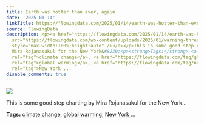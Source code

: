 ```yaml
---
title: Earth was hotter than ever, again
date: '2025-01-14'
linkTitle: https://flowingdata.com/2025/01/14/earth-was-hotter-than-ever-again/
source: FlowingData
description: <p><a href="https://flowingdata.com/2025/01/14/earth-was-hotter-than-ever-again/"><img
  src="https://flowingdata.com/wp-content/uploads/2025/01/warning-threshold-NYT-750x461.png"
  style="max-width:100%;height:auto" /></a></p>This is some good step charting by
  Mira Rojanasakul for the New York&#8230;<p><strong>Tags:</strong> <a href="https://flowingdata.com/tag/climate-change/"
  rel="tag">climate change</a>, <a href="https://flowingdata.com/tag/global-warming/"
  rel="tag">global warming</a>, <a href="https://flowingdata.com/tag/new-york-times/"
  rel="tag">New York ...
disable_comments: true
---
```

<p><a href="https://flowingdata.com/2025/01/14/earth-was-hotter-than-ever-again/"><img src="https://flowingdata.com/wp-content/uploads/2025/01/warning-threshold-NYT-750x461.png" style="max-width:100%;height:auto" /></a></p>This is some good step charting by Mira Rojanasakul for the New York&#8230;<p><strong>Tags:</strong> <a href="https://flowingdata.com/tag/climate-change/" rel="tag">climate change</a>, <a href="https://flowingdata.com/tag/global-warming/" rel="tag">global warming</a>, <a href="https://flowingdata.com/tag/new-york-times/" rel="tag">New York ...